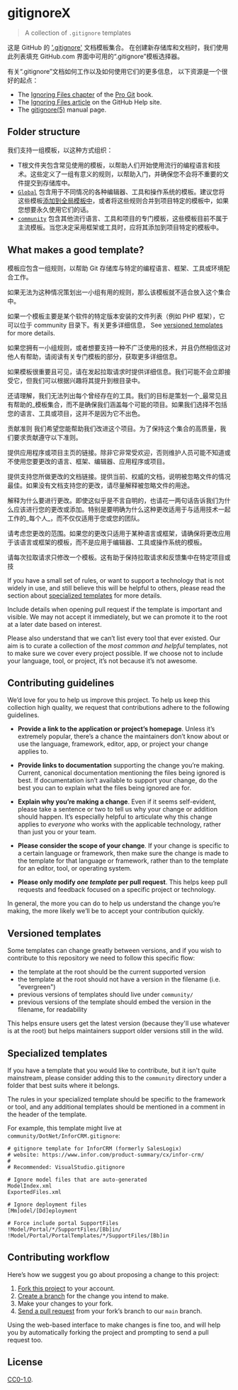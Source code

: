 # gitignoreX
>A collection of `.gitignore` templates

这是 GitHub 的 ['.gitignore'][man] 文档模板集合。
在创建新存储库和文档时，我们使用此列表填充 GitHub.com 界面中可用的“.gitignore”模板选择器。

有关“.gitignore”文档如何工作以及如何使用它们的更多信息，
以下资源是一个很好的起点：
- The [Ignoring Files chapter][chapter] of the [Pro Git][progit] book.
- The [Ignoring Files article][help] on the GitHub Help site.
- The [gitignore(5)][man] manual page.

[man]: http://git-scm.com/docs/gitignore
[help]: https://help.github.com/articles/ignoring-files
[chapter]: https://git-scm.com/book/en/Git-Basics-Recording-Changes-to-the-Repository#_ignoring
[progit]: http://git-scm.com/book

## Folder structure

我们支持一组模板，以这种方式组织：

- T根文件夹包含常见使用的模板，以帮助人们开始使用流行的编程语言和技术。这些定义了一组有意义的规则，以帮助入门，并确保您不会将不重要的文件提交到存储库中。
- [`Global`](./Global) 包含用于不同情况的各种编辑器、工具和操作系统的模板。建议您将这些模板[添加到全局模板中](https://docs.github.com/en/get-started/getting-started-with-git/ignoring-files#configuring-ignored-files-for-all-repositories-on-your-computer)，或者将这些规则合并到项目特定的模板中，如果您想要永久使用它们的话。
- [`community`](./community) 包含其他流行语言、工具和项目的专门模板，这些模板目前不属于主流模板。当您决定采用框架或工具时，应将其添加到项目特定的模板中。

## What makes a good template?

模板应包含一组规则，以帮助 Git 存储库与特定的编程语言、框架、工具或环境配合工作。

如果无法为这种情况策划出一小组有用的规则，那么该模板就不适合放入这个集合中。

如果一个模板主要是某个软件的特定版本安装的文件列表（例如 PHP 框架），它可以位于 community 目录下。有关更多详细信息， See [versioned templates](#versioned-templates) for more details.

如果您拥有一小组规则，或者想要支持一种不广泛使用的技术，并且仍然相信这对他人有帮助，请阅读有关专门模板的部分，获取更多详细信息。

如果模板很重要且可见，请在发起拉取请求时提供详细信息。我们可能不会立即接受它，但我们可以根据兴趣将其提升到根目录中。

还请理解，我们无法列出每个曾经存在的工具。我们的目标是策划一个_最常见且有帮助的_模板集合，而不是确保我们涵盖每个可能的项目。如果我们选择不包括您的语言、工具或项目，这并不是因为它不出色。

贡献准则
我们希望您能帮助我们改进这个项目。为了保持这个集合的高质量，我们要求贡献遵守以下准则。

提供应用程序或项目主页的链接。除非它非常受欢迎，否则维护人员可能不知道或不使用您要更改的语言、框架、编辑器、应用程序或项目。

提供支持您所做更改的文档链接。提供当前、权威的文档，说明被忽略文件的情况最佳。如果没有文档支持您的更改，请尽量解释被忽略文件的用途。

解释为什么要进行更改。即使这似乎是不言自明的，也请花一两句话告诉我们为什么应该进行您的更改或添加。特别是要明确为什么这种更改适用于与适用技术一起工作的_每个人_，而不仅仅适用于您或您的团队。

请考虑您更改的范围。如果您的更改只适用于某种语言或框架，请确保将更改应用于该语言或框架的模板，而不是应用于编辑器、工具或操作系统的模板。

请每次拉取请求只修改一个模板。这有助于保持拉取请求和反馈集中在特定项目或技



If you have a small set of rules, or want to support a technology that is not
widely in use, and still believe this will be helpful to others, please read the
section about [specialized templates](#specialized-templates) for more details.

Include details when opening pull request if the template is important and visible. We
may not accept it immediately, but we can promote it to the root at a later date
based on interest.

Please also understand that we can’t list every tool that ever existed.
Our aim is to curate a collection of the _most common and helpful_ templates,
not to make sure we cover every project possible. If we choose not to
include your language, tool, or project, it’s not because it’s not awesome.

## Contributing guidelines

We’d love for you to help us improve this project. To help us keep this collection
high quality, we request that contributions adhere to the following guidelines.

- **Provide a link to the application or project’s homepage**. Unless it’s
  extremely popular, there’s a chance the maintainers don’t know about or use
  the language, framework, editor, app, or project your change applies to.

- **Provide links to documentation** supporting the change you’re making.
  Current, canonical documentation mentioning the files being ignored is best.
  If documentation isn’t available to support your change, do the best you can
  to explain what the files being ignored are for.

- **Explain why you’re making a change**. Even if it seems self-evident, please
  take a sentence or two to tell us why your change or addition should happen.
  It’s especially helpful to articulate why this change applies to _everyone_
  who works with the applicable technology, rather than just you or your team.

- **Please consider the scope of your change**. If your change is specific to a
  certain language or framework, then make sure the change is made to the
  template for that language or framework, rather than to the template for an
  editor, tool, or operating system.

- **Please only modify _one template_ per pull request**. This helps keep pull
  requests and feedback focused on a specific project or technology.

In general, the more you can do to help us understand the change you’re making,
the more likely we’ll be to accept your contribution quickly.

## Versioned templates

Some templates can change greatly between versions, and if you wish to contribute
to this repository we need to follow this specific flow:

- the template at the root should be the current supported version
- the template at the root should not have a version in the filename (i.e.
  "evergreen")
- previous versions of templates should live under `community/`
- previous versions of the template should embed the version in the filename,
  for readability

This helps ensure users get the latest version (because they'll use whatever is
at the root) but helps maintainers support older versions still in the wild.

## Specialized templates

If you have a template that you would like to contribute, but it isn't quite
mainstream, please consider adding this to the `community` directory under a
folder that best suits where it belongs.

The rules in your specialized template should be specific to the framework or
tool, and any additional templates should be mentioned in a comment in the
header of the template.

For example, this template might live at `community/DotNet/InforCRM.gitignore`:

```
# gitignore template for InforCRM (formerly SalesLogix)
# website: https://www.infor.com/product-summary/cx/infor-crm/
#
# Recommended: VisualStudio.gitignore

# Ignore model files that are auto-generated
ModelIndex.xml
ExportedFiles.xml

# Ignore deployment files
[Mm]odel/[Dd]eployment

# Force include portal SupportFiles
!Model/Portal/*/SupportFiles/[Bb]in/
!Model/Portal/PortalTemplates/*/SupportFiles/[Bb]in
```

## Contributing workflow

Here’s how we suggest you go about proposing a change to this project:

1. [Fork this project][fork] to your account.
2. [Create a branch][branch] for the change you intend to make.
3. Make your changes to your fork.
4. [Send a pull request][pr] from your fork’s branch to our `main` branch.

Using the web-based interface to make changes is fine too, and will help you
by automatically forking the project and prompting to send a pull request too.

[fork]: https://help.github.com/articles/fork-a-repo/
[branch]: https://help.github.com/articles/creating-and-deleting-branches-within-your-repository
[pr]: https://help.github.com/articles/using-pull-requests/

## License

[CC0-1.0](./LICENSE).
